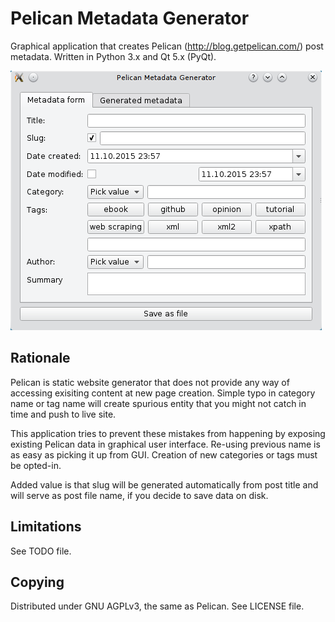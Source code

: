 # Pelican Metadata Generator 

Graphical application that creates Pelican (<http://blog.getpelican.com/>)
post metadata. Written in Python 3.x and Qt 5.x (PyQt).

![Sample screenshot](screenshot.png)

## Rationale

Pelican is static website generator that does not provide any way of
accessing exisiting content at new page creation. Simple typo in category 
name or tag name will create spurious entity that you might not catch in 
time and push to live site.

This application tries to prevent these mistakes from happening by 
exposing existing Pelican data in graphical user interface. Re-using
previous name is as easy as picking it up from GUI. Creation of new
categories or tags must be opted-in.

Added value is that slug will be generated automatically from post title
and will serve as post file name, if you decide to save data on disk.

## Limitations

See TODO file.

## Copying

Distributed under GNU AGPLv3, the same as Pelican. See LICENSE file.
